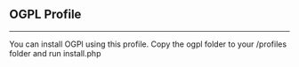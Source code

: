## OGPL Profile ##

----------

You can install OGPl using this profile. Copy the ogpl folder to your /profiles folder and run install.php